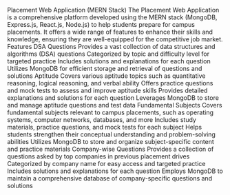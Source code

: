 Placement Web Application (MERN Stack)
The Placement Web Application is a comprehensive platform developed using the MERN stack (MongoDB, Express.js, React.js, Node.js) to help students prepare for campus placements. It offers a wide range of features to enhance their skills and knowledge, ensuring they are well-equipped for the competitive job market.
Features
DSA Questions
Provides a vast collection of data structures and algorithms (DSA) questions
Categorized by topic and difficulty level for targeted practice
Includes solutions and explanations for each question
Utilizes MongoDB for efficient storage and retrieval of questions and solutions
Aptitude
Covers various aptitude topics such as quantitative reasoning, logical reasoning, and verbal ability
Offers practice questions and mock tests to assess and improve aptitude skills
Provides detailed explanations and solutions for each question
Leverages MongoDB to store and manage aptitude questions and test data
Fundamental Subjects
Covers fundamental subjects relevant to campus placements, such as operating systems, computer networks, databases, and more
Includes study materials, practice questions, and mock tests for each subject
Helps students strengthen their conceptual understanding and problem-solving abilities
Utilizes MongoDB to store and organize subject-specific content and practice materials
Company-wise Questions
Provides a collection of questions asked by top companies in previous placement drives
Categorized by company name for easy access and targeted practice
Includes solutions and explanations for each question
Employs MongoDB to maintain a comprehensive database of company-specific questions and solutions
